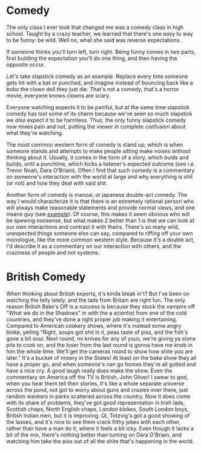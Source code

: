 # Comedy

The only class I ever took that changed me was a comedy class in high school.
Taught by a crazy teacher, we learned that there's one easy to way to be funny:
be wild. Well no, what she said was reverse expectations.

If someone thinks you'll turn left, turn right. Being funny comes in two parts,
first building the expectation you'll do one thing, and then having the opposite occur.

Let's take slapstick comedy as an example. Replace every time someone gets hit with a bat or
punched, and imagine instead of bouncing back like a bobo the clown doll they just die. That's
not a comedy, that's a horror movie, everyone knows clowns are scary.

Everyone watching expects it to be painful, but at the same time slapstick comedy has lost some
of its charm because we've seen so much slapstick we _also_ expect it to be harmless. Thus, the
only funny slapstick comedy now mixes pain and not, putting the viewer in complete confusion
about what they're watching.

The most common western form of comedy is stand up, which is when someone stands and attempts to
make people sitting make noises without thinking about it. Usually, it comes in the form of a
story, which buids and builds, until a punchline, which kicks a listener's expected outcome (see
i.e. Trevor Noah, Dara O'Briain). Often I find that such comedy is a commentary on someone's
interaction with the world at large and why everything is shit (or not) and how they deal with
said shit.

Another form of comedy is manzai, or japanese double-act comedy. The way I would characterize it
is that there is an extremely rational person who will always make reasonable statements and
provide normal views, and one insane guy (see
[example](https://www.bilibili.com/video/BV1Zp4y1S7gk/)). Of course, this makes it seem obvious
who will be spewing nonsense, but what makes 2 better than 1 is that we can look at our own
interactions and contrast it with theirs. There's so many wild, unexpected things someone else
can say, compared to riffing off your own monologue, like the more common western style. Because
it's a double act, I'd describe it as a commentary on our interaction with others, and the
craziness of people and not systems.

# British Comedy

When thinking about British exports, it's kinda bleak in't? But I've been on watching the telly
lately, and the lads from Britain are right fun. The only reason British Bake's Off is a success
is because they stuck the vampire off "What we do in the Shadows" in with the a scientist from
one of the cold countries, and they've done a right proper job making it entertaining. Compared
to American cookery shows, where it's instead some angry bloke, yelling "Right, soups got shit
in it, peas taste of piss, and the fish's gone a bit sour. Next round, no knives for any of
yous, we're giving ya stone pits to cook on, and the loser from the last round is gonna have me
knob in him the whole time. We'll get the cameras round to show how shite you are later." It's a
bucket of misery in the States! At least on the bake show they all have a proper go, and when
someone's nan go homes they're all gutted and have a nice cry. A good laugh really does make the
show. Even the commentary on America off the TV is British, John Oliver! I swear to god, when
you hear them tell their stories, it's like a whole separate universe across the pond, not got
to worry about guns and crazies over there, just random wankers in parks scattered across the
country. Now it does come with its share of problems, they've got good representation in Irish
lads, Scottish chaps, North English chaps, London blokes, South London boys, British Indian men, but it
is improving. QI, Totzvig's got a good showing of the lasses, and it's nice to see them crack
filthy jokes with each other, rather than have a man do it, where it feels a bit icky. Even
though it lacks a bit of the mix, there's nothing better than turning on Dara O'Briain, and
watching him take the piss out of all the shite that's happening in the world.
